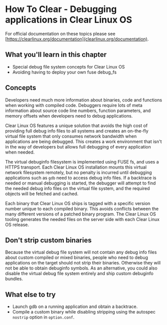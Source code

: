 
How To Clear - Debugging applications in Clear Linux OS
=======================================================

For official documentation on these topics please see
[https://clearlinux.org/documentation](clearlinux.org/documentation).

## What you'll learn in this chapter

* Special debug file system concepts for Clear Linux OS
* Avoiding having to deploy your own fuse debug_fs


## Concepts

Developers need much more information about binaries, code and
functions when working with compiled code. Debuggers require lots of
meta information about source code line numbers, function parameters,
and memory offsets when developers need to debug applications.

Clear Linux OS features a unique solution that avoids the high cost
of providing full debug info files to all systems and creates an
on-the-fly virtual file system that only consumes network bandwidth
when applications are being debugged. This creates a work environment
that isn't in the way of developers but allows full debugging of
every application when needed.

The virtual debuginfo filesystem is implemented using FUSE fs,
and uses a HTTPS transport. Each Clear Linux OS installation mounts
this virtual network filesystem remotely, but no penalty is incurred
until debugging applications such as `gdb` need to access debug info
files. If a backtrace is needed or manual debugging is started,
the debugger will attempt to find the needed debug info files on
the virtual file system, and the required objects will be fetched
and cached.

Each binary that Clear Linux OS ships is tagged with a specific version
number unique to each compiled binary. This avoids conflicts between
the many different versions of a patched binary program. The Clear
Linux OS tooling generates the needed files on the server side with
each Clear Linux OS release.


## Don't strip custom binaries

Because the virtual debug file system will not contain any debug info
files about custom compiled or mixed binaries, people who need to debug
applications on the target should not strip their binaries. Otherwise
they will not be able to obtain debuginfo symbols. As an alternative,
you could also disable the virtual debug file system entirely and
ship custom debuginfo bundles.


## What else to try

* Launch gdb on a running application and obtain a backtrace.
* Compile a custom binary while disabling stripping using the autospec
`nostrip` option in `option.conf`.
